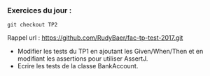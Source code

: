 ###  Exercices du jour :
```
git checkout TP2
```

Rappel url :
https://github.com/RudyBaer/fac-tp-test-2017.git

- Modifier les tests du TP1 en ajoutant les Given/When/Then et en modifiant les assertions pour utiliser AssertJ.
- Ecrire les tests de la classe BankAccount.

